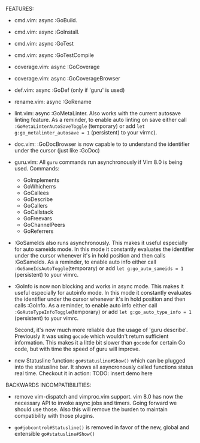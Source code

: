 FEATURES:

* cmd.vim: async :GoBuild.
* cmd.vim: async :GoInstall. 
* cmd.vim: async :GoTest
* cmd.vim: async :GoTestCompile

* coverage.vim: async :GoCoverage
* coverage.vim: async :GoCoverageBrowser

* def.vim: async :GoDef (only if 'guru' is used)

* rename.vim: async :GoRename

* lint.vim: async :GoMetaLinter. Also works with the current autosave linting
  feature. As a reminder, to enable auto linting on save either call 
  `:GoMetaLinterAutoSaveToggle` (temporary) or add `let
  g:go_metalinter_autosave = 1` (persistent) to your virmc).

* doc.vim: :GoDocBrowser is now capable to to understand the identifier under
  the cursor (just like :GoDoc)

* guru.vim: All `guru` commands run asynchronously if Vim 8.0 is being used.
  Commands:
	* GoImplements
	* GoWhicherrs
	* GoCallees
	* GoDescribe
	* GoCallers
	* GoCallstack
	* GoFreevars
	* GoChannelPeers
	* GoReferrers

* :GoSameIds also runs asynchronously. This makes it useful especially for
  auto sameids mode. In this mode it constantly evaluates the identifier under the
  cursor whenever it's in hold position and then calls :GoSameIds. As a
  reminder, to enable auto info either call `:GoSameIdsAutoToggle`(temporary)
  or add `let g:go_auto_sameids = 1` (persistent) to your vimrc. 

* :GoInfo is now non blocking and works in async mode. This makes it useful
  especially for autoinfo mode. In this mode it constantly evaluates the
  identifier under the cursor whenever it's in hold position and then calls
  :GoInfo. As a reminder, to enable auto info either call
  `:GoAutoTypeInfoToggle`(temporary) or add `let g:go_auto_type_info = 1`
  (persistent) to your vimrc. 
  
  Second, it's now much more reliable due the usage of 'guru describe'.
  Previously it was using `gocode` which wouldn't return sufficient
  information. This makes it a little bit slower than `gocode` for certain Go
  code, but with time the speed of guru will improve.

* new Statusline function: `go#statusline#Show()` which can be plugged into the
  statusline bar. It shows all asyncronously called functions status real time.
  Checkout it in action:  TODO: insert demo here


BACKWARDS INCOMPATIBILITIES:

* remove vim-dispatch and vimproc.vim support. vim 8.0 has now the necessary
  API to invoke async jobs and timers. Going forward we should use those. Also
  this will remove the burden to maintain compatibility with those plugins.

* `go#jobcontrol#Statusline()` is removed in favor of the new, global and
  extensible `go#statusline#Show()`
